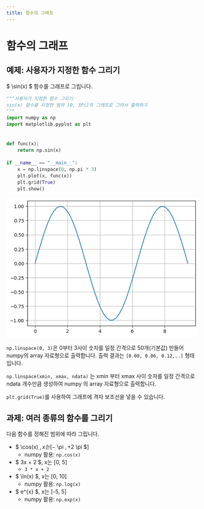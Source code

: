 ```yaml
---
title: 함수의 그래프
---
```

# 함수의 그래프

## 예제: 사용자가 지정한 함수 그리기

$ \sin(x) $ 함수를 그래프로 그립니다.

```python
"""사용자가 지정한 함수 그리기
sin(x) 함수를 지정한 범위 [0, 3Pi]의 그래프로 그려서 출력하기
"""
import numpy as np
import matplotlib.pyplot as plt


def func(x):
    return np.sin(x)

if __name__ == "__main__":
    x = np.linspace(0, np.pi * 3)
    plt.plot(x, func(x))
    plt.grid(True)
    plt.show()

```

![코드 결과](assets/function_plot_1.png)

`np.linspace(0, 3)`은 0부터 3사이 숫자를 일정 간격으로 50개(기본값) 만들어 numpy의 array 자료형으로 출력합니다. 출력 결과는 `[0.00, 0.06, 0.12,..]` 형태입니다.

`np.linspace(xmin, xmax, ndata)` 는 xmin 부터 xmax 사이 숫자를 일정 간격으로 ndata 개수만큼 생성하여 numpy 의 array 자료형으로 출력합니다.

`plt.grid(True)`를 사용하여 그래프에 격자 보조선을 넣을 수 있습니다.

## 과제: 여러 종류의 함수를 그리기

다음 함수를 정해진 범위에 따라 그립니다.

- $ \cos(x) $, x는 [-$ \pi $, +2$ \pi $]
  - numpy 활용: `np.cos(x)`
- $ 3x + 2 $, x는 [0, 5]
  - `3 * x + 2`
- $ \ln(x) $, x는 [0, 10]
  - numpy 활용: `np.log(x)`
- $ e^{x} $, x는 [-5, 5]
  - numpy 활용: `np.exp(x)`
